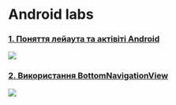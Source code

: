 # Android labs

### [1. Поняття лейаута та актівіті Android](1st/)
![](https://j.gifs.com/vlMoL5.gif)


### [2. Використання BottomNavigationView](2st/)
![](https://j.gifs.com/lxy5Lg.gif)
